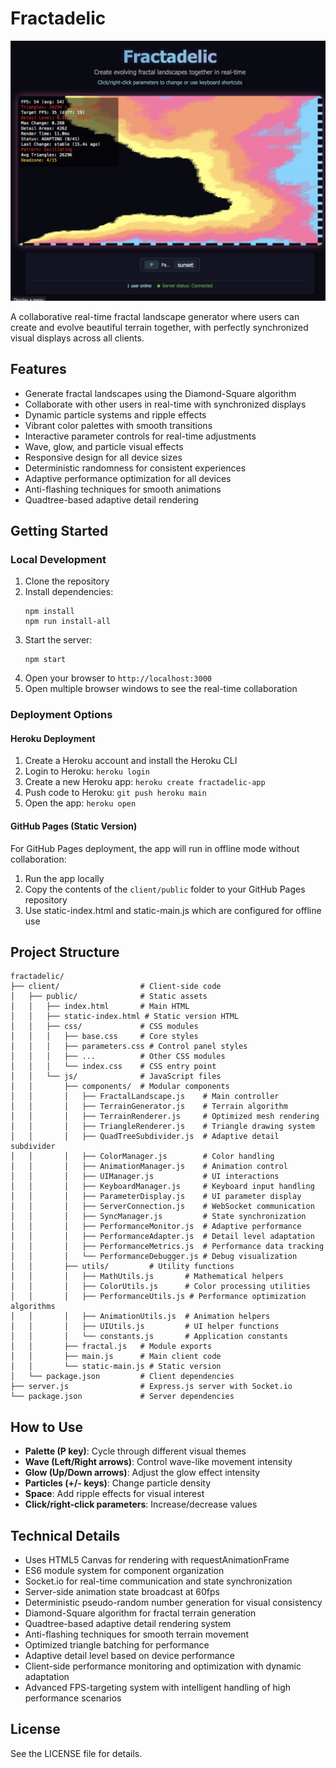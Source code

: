 # Fractadelic

![Fractadelic Fractal Landscape](fractadelic.png)

A collaborative real-time fractal landscape generator where users can create and evolve beautiful terrain together, with perfectly synchronized visual displays across all clients.

## Features

- Generate fractal landscapes using the Diamond-Square algorithm
- Collaborate with other users in real-time with synchronized displays
- Dynamic particle systems and ripple effects
- Vibrant color palettes with smooth transitions
- Interactive parameter controls for real-time adjustments
- Wave, glow, and particle visual effects
- Responsive design for all device sizes
- Deterministic randomness for consistent experiences
- Adaptive performance optimization for all devices
- Anti-flashing techniques for smooth animations
- Quadtree-based adaptive detail rendering

## Getting Started

### Local Development

1. Clone the repository
2. Install dependencies:
   ```
   npm install
   npm run install-all
   ```
3. Start the server:
   ```
   npm start
   ```
4. Open your browser to `http://localhost:3000`
5. Open multiple browser windows to see the real-time collaboration

### Deployment Options

#### Heroku Deployment

1. Create a Heroku account and install the Heroku CLI
2. Login to Heroku: `heroku login`
3. Create a new Heroku app: `heroku create fractadelic-app`
4. Push code to Heroku: `git push heroku main`
5. Open the app: `heroku open`

#### GitHub Pages (Static Version)

For GitHub Pages deployment, the app will run in offline mode without collaboration:

1. Run the app locally
2. Copy the contents of the `client/public` folder to your GitHub Pages repository
3. Use static-index.html and static-main.js which are configured for offline use

## Project Structure

```
fractadelic/
├── client/                  # Client-side code
│   ├── public/              # Static assets
│   │   ├── index.html       # Main HTML
│   │   ├── static-index.html # Static version HTML
│   │   ├── css/             # CSS modules
│   │   │   ├── base.css     # Core styles
│   │   │   ├── parameters.css # Control panel styles
│   │   │   ├── ...          # Other CSS modules
│   │   │   └── index.css    # CSS entry point
│   │   └── js/              # JavaScript files
│   │       ├── components/  # Modular components
│   │       │   ├── FractalLandscape.js    # Main controller
│   │       │   ├── TerrainGenerator.js    # Terrain algorithm
│   │       │   ├── TerrainRenderer.js     # Optimized mesh rendering
│   │       │   ├── TriangleRenderer.js    # Triangle drawing system
│   │       │   ├── QuadTreeSubdivider.js  # Adaptive detail subdivider
│   │       │   ├── ColorManager.js        # Color handling
│   │       │   ├── AnimationManager.js    # Animation control
│   │       │   ├── UIManager.js           # UI interactions
│   │       │   ├── KeyboardManager.js     # Keyboard input handling
│   │       │   ├── ParameterDisplay.js    # UI parameter display
│   │       │   ├── ServerConnection.js    # WebSocket communication
│   │       │   ├── SyncManager.js         # State synchronization
│   │       │   ├── PerformanceMonitor.js  # Adaptive performance
│   │       │   ├── PerformanceAdapter.js  # Detail level adaptation
│   │       │   ├── PerformanceMetrics.js  # Performance data tracking
│   │       │   └── PerformanceDebugger.js # Debug visualization
│   │       ├── utils/         # Utility functions
│   │       │   ├── MathUtils.js       # Mathematical helpers
│   │       │   ├── ColorUtils.js      # Color processing utilities
│   │       │   ├── PerformanceUtils.js # Performance optimization algorithms
│   │       │   ├── AnimationUtils.js  # Animation helpers
│   │       │   ├── UIUtils.js         # UI helper functions
│   │       │   └── constants.js       # Application constants
│   │       ├── fractal.js   # Module exports
│   │       ├── main.js      # Main client code
│   │       └── static-main.js # Static version
│   └── package.json         # Client dependencies
├── server.js                # Express.js server with Socket.io
└── package.json             # Server dependencies
```

## How to Use

- **Palette (P key)**: Cycle through different visual themes
- **Wave (Left/Right arrows)**: Control wave-like movement intensity
- **Glow (Up/Down arrows)**: Adjust the glow effect intensity
- **Particles (+/- keys)**: Change particle density
- **Space**: Add ripple effects for visual interest
- **Click/right-click parameters**: Increase/decrease values

## Technical Details

- Uses HTML5 Canvas for rendering with requestAnimationFrame
- ES6 module system for component organization
- Socket.io for real-time communication and state synchronization
- Server-side animation state broadcast at 60fps
- Deterministic pseudo-random number generation for visual consistency
- Diamond-Square algorithm for fractal terrain generation
- Quadtree-based adaptive detail rendering system
- Anti-flashing techniques for smooth terrain movement
- Optimized triangle batching for performance
- Adaptive detail level based on device performance
- Client-side performance monitoring and optimization with dynamic adaptation
- Advanced FPS-targeting system with intelligent handling of high performance scenarios

## License

See the LICENSE file for details.